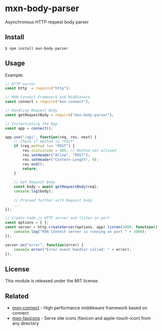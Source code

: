 # mxn-body-parser

Asynchronous HTTP request body parser

## Install

```
$ npm install mxn-body-parser
```

## Usage

Example:

```js
// HTTP server
const http  = require("http");

// MXN Connect Framework and Middleware
const connect = require("mxn-connect");

// Handling Request Body
const getRequestBody = require("mxn-body-parser");

// Instantiating the App
const app = connect();

app.use("/api", function(req, res, next) {
    // Check if method is "POST"
    if (req.method !== "POST") {
        res.statusCode = 405; // Method not allowed
        res.setHeader("Allow", "POST");
        res.setHeader("Content-Length", 0);
        res.end();
        return;
    }
    
    // Get Request Body
    const body = await getRequestBody(req);
    console.log(body);
    
    // Proceed further with Request body
    ...
});

// Create node.js HTTP server and listen on port
const options = { };
const server = http.createServer(options, app).listen(3000, function() {
    console.log("MXN Connect server is running on port " + 3000);
});

server.on("error", function(error) {
    console.error("Error event handler called: " + error);
});
```

## License

This module is released under the MIT license.

## Related

- [mxn-connect](https://github.com/ZimNovich/mxn-connect) - High performance middleware framework based on connect
- [mxn-favicons](https://github.com/ZimNovich/mxn-favicons) - Serve site icons (favicon and apple-touch-icon) from any directory
